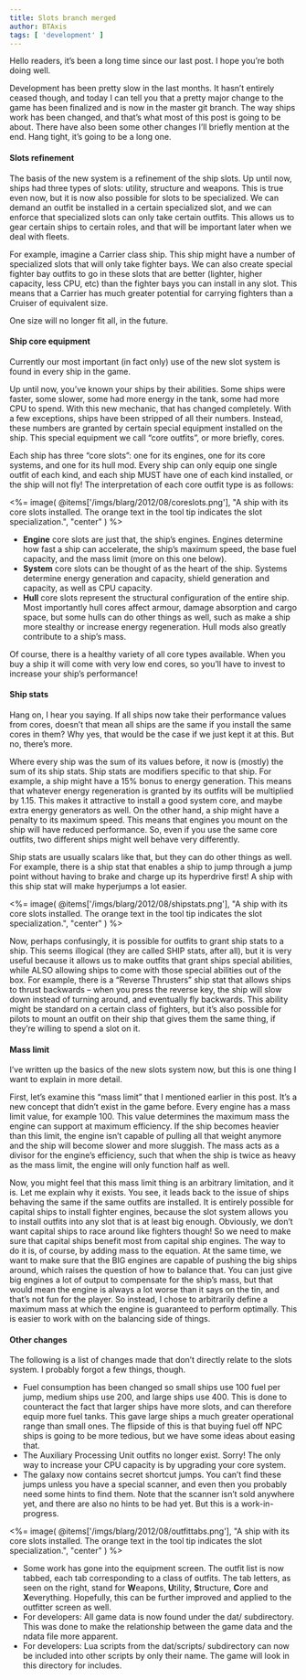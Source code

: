 ```yaml
---
title: Slots branch merged
author: BTAxis
tags: [ 'development' ]
---
```


Hello readers, it’s been a long time since our last post. I hope you’re both doing well.

Development has been pretty slow in the last months. It hasn’t entirely ceased though, and today I can tell you that a pretty major change to the game has been finalized and is now in the master git branch. The way ships work has been changed, and that’s what most of this post is going to be about. There have also been some other changes I’ll briefly mention at the end. Hang tight, it’s going to be a long one.

#### Slots refinement

The basis of the new system is a refinement of the ship slots. Up until now, ships had three types of slots: utility, structure and weapons. This is true even now, but it is now also possible for slots to be specialized. We can demand an outfit be installed in a certain specialized slot, and we can enforce that specialized slots can only take certain outfits. This allows us to gear certain ships to certain roles, and that will be important later when we deal with fleets.

For example, imagine a Carrier class ship. This ship might have a number of specialized slots that will only take fighter bays. We can also create special fighter bay outfits to go in these slots that are better (lighter, higher capacity, less CPU, etc) than the fighter bays you can install in any slot. This means that a Carrier has much greater potential for carrying fighters than a Cruiser of equivalent size.

One size will no longer fit all, in the future.

#### Ship core equipment

Currently our most important (in fact only) use of the new slot system is found in every ship in the game.

Up until now, you’ve known your ships by their abilities. Some ships were faster, some slower, some had more energy in the tank, some had more CPU to spend. With this new mechanic, that has changed completely. With a few exceptions, ships have been stripped of all their numbers. Instead, these numbers are granted by certain special equipment installed on the ship. This special equipment we call “core outfits”, or more briefly, cores.

Each ship has three “core slots”: one for its engines, one for its core systems, and one for its hull mod. Every ship can only equip one single outfit of each kind, and each ship MUST have one of each kind installed, or the ship will not fly! The interpretation of each core outfit type is as follows:

<%= image( @items['/imgs/blarg/2012/08/coreslots.png'], "A ship with its core slots installed. The orange text in the tool tip indicates the slot specialization.", "center" ) %>

  * **Engine** core slots are just that, the ship’s engines. Engines determine how fast a ship can accelerate, the ship’s maximum speed, the base fuel capacity, and the mass limit (more on this one below).
  * **System** core slots can be thought of as the heart of the ship. Systems determine energy generation and capacity, shield generation and capacity, as well as CPU capacity.
  * **Hull** core slots represent the structural configuration of the entire ship. Most importantly hull cores affect armour, damage absorption and cargo space, but some hulls can do other things as well, such as make a ship more stealthy or increase energy regeneration. Hull mods also greatly contribute to a ship’s mass.

Of course, there is a healthy variety of all core types available. When you buy a ship it will come with very low end cores, so you’ll have to invest to increase your ship’s performance!

#### Ship stats

Hang on, I hear you saying. If all ships now take their performance values from cores, doesn’t that mean all ships are the same if you install the same cores in them? Why yes, that would be the case if we just kept it at this. But no, there’s more.

Where every ship was the sum of its values before, it now is (mostly) the sum of its ship stats. Ship stats are modifiers specific to that ship. For example, a ship might have a 15% bonus to energy generation. This means that whatever energy regeneration is granted by its outfits will be multiplied by 1.15. This makes it attractive to install a good system core, and maybe extra energy generators as well. On the other hand, a ship might have a penalty to its maximum speed. This means that engines you mount on the ship will have reduced performance. So, even if you use the same core outfits, two different ships might well behave very differently.

Ship stats are usually scalars like that, but they can do other things as well. For example, there is a ship stat that enables a ship to jump through a jump point without having to brake and charge up its hyperdrive first! A ship with this ship stat will make hyperjumps a lot easier.

<%= image( @items['/imgs/blarg/2012/08/shipstats.png'], "A ship with its core slots installed. The orange text in the tool tip indicates the slot specialization.", "center" ) %>

Now, perhaps confusingly, it is possible for outfits to grant ship stats to a ship. This seems illogical (they are called SHIP stats, after all), but it is very useful because it allows us to make outfits that grant ships special abilities, while ALSO allowing ships to come with those special abilities out of the box. For example, there is a “Reverse Thrusters” ship stat that allows ships to thrust backwards – when you press the reverse key, the ship will slow down instead of turning around, and eventually fly backwards. This ability might be standard on a certain class of fighters, but it’s also possible for pilots to mount an outfit on their ship that gives them the same thing, if they’re willing to spend a slot on it.

#### Mass limit

I’ve written up the basics of the new slots system now, but this is one thing I want to explain in more detail.

First, let’s examine this “mass limit” that I mentioned earlier in this post. It’s a new concept that didn’t exist in the game before. Every engine has a mass limit value, for example 100. This value determines the maximum mass the engine can support at maximum efficiency. If the ship becomes heavier than this limit, the engine isn’t capable of pulling all that weight anymore and the ship will become slower and more sluggish. The mass acts as a divisor for the engine’s efficiency, such that when the ship is twice as heavy as the mass limit, the engine will only function half as well.

Now, you might feel that this mass limit thing is an arbitrary limitation, and it is. Let me explain why it exists. You see, it leads back to the issue of ships behaving the same if the same outfits are installed. It is entirely possible for capital ships to install fighter engines, because the slot system allows you to install outfits into any slot that is at least big enough. Obviously, we don’t want capital ships to race around like fighters though! So we need to make sure that capital ships benefit most from capital ship engines. The way to do it is, of course, by adding mass to the equation. At the same time, we want to make sure that the BIG engines are capable of pushing the big ships around, which raises the question of how to balance that. You can just give big engines a lot of output to compensate for the ship’s mass, but that would mean the engine is always a lot worse than it says on the tin, and that’s not fun for the player. So instead, I chose to arbitrarily define a maximum mass at which the engine is guaranteed to perform optimally. This is easier to work with on the balancing side of things.

#### Other changes

The following is a list of changes made that don’t directly relate to the slots system. I probably forgot a few things, though.

  * Fuel consumption has been changed so small ships use 100 fuel per jump, medium ships use 200, and large ships use 400. This is done to counteract the fact that larger ships have more slots, and can therefore equip more fuel tanks. This gave large ships a much greater operational range than small ones. The flipside of this is that buying fuel off NPC ships is going to be more tedious, but we have some ideas about easing that.
  * The Auxiliary Processing Unit outfits no longer exist. Sorry! The only way to increase your CPU capacity is by upgrading your core system. 
  * The galaxy now contains secret shortcut jumps. You can’t find these jumps unless you have a special scanner, and even then you probably need some hints to find them. Note that the scanner isn’t sold anywhere yet, and there are also no hints to be had yet. But this is a work-in-progress.

<%= image( @items['/imgs/blarg/2012/08/outfittabs.png'], "A ship with its core slots installed. The orange text in the tool tip indicates the slot specialization.", "center" ) %>

  * Some work has gone into the equipment screen. The outfit list is now tabbed, each tab corresponding to a class of outfits. The tab letters, as seen on the right, stand for **W**eapons, **U**tility, **S**tructure, **C**ore and **X**everything. Hopefully, this can be further improved and applied to the outfitter screen as well.
  * For developers: All game data is now found under the dat/ subdirectory. This was done to make the relationship between the game data and the ndata file more apparent.
  * For developers: Lua scripts from the dat/scripts/ subdirectory can now be included into other scripts by only their name. The game will look in this directory for includes.
  